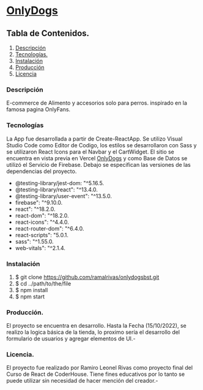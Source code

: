 # [OnlyDogs](https://onlydogs-coral.vercel.app/)

## Tabla de Contenidos.
1. [Descripción](#descripción)
2. [Tecnologías.](#tecnologías)
3. [Instalación](#instalación)
4. [Producción](#producción)
5. [Licencia](#licencia)

### Descripción

E-commerce de Alimento y accesorios solo para perros.  inspirado en la famosa pagina OnlyFans.

### Tecnologías

La App fue desarrollada a partir de Create-ReactApp. Se utilizo Visual Studio Code como Editor de Codigo, los estilos se desarrollaron con Sass y se utilizaron React Icons para el Navbar y el CartWidget. El sitio se encuentra en vista previa en Vercel [OnlyDogs](https://onlydogs-coral.vercel.app/) y como Base de Datos se utilizó el Servicio de Firebase.
Debajo se especifican las versiones de las dependencias del proyecto.
* @testing-library/jest-dom: "^5.16.5.
* @testing-library/react": "^13.4.0.
* @testing-library/user-event": "^13.5.0.
* firebase": "^9.10.0.
* react": "^18.2.0.
* react-dom": "^18.2.0.
* react-icons": "^4.4.0.
* react-router-dom": "^6.4.0.
* react-scripts": "5.0.1.
* sass": "^1.55.0.
* web-vitals": "^2.1.4.

### Instalación

1. $ git clone https://github.com/ramalrivas/onlydogsbst.git
2. $ cd ../path/to/the/file
3. $ npm install
4. $ npm start

### Producción.

El proyecto se encuentra en desarrollo. Hasta la Fecha (15/10/2022), se realizo la logica básica de la tienda, lo proximo sería el desarrollo del formulario de usuarios y agregar elementos de UI.-

### Licencia.

El proyecto fue realizado por Ramiro Leonel Rivas como proyecto final del Curso de React de CoderHouse. Tiene fines educativos por lo tanto se puede utilizar sin necesidad de hacer mención del creador.-
